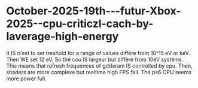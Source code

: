 # October-2025-19th---futur-Xbox-2025--cpu-criticzl-cach-by-laverage-high-energy
It IS n'est to set treshold for a range of values diffère from 10^15 eV or keV. Then WE set 12 eV. So thé cou IS largeur but diffère from 10eV systèms. This means that  refresh fréquences of gdderam IS controlled by cpu. Then, shaders are more complexe but realtime high FPS fail. Thé ps6 CPU seems more power full.
